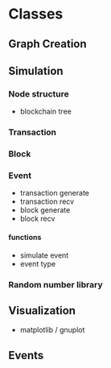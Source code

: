 # Classes

## Graph Creation

## Simulation

### Node structure

- blockchain tree

### Transaction

### Block

### Event

- transaction generate
- transaction recv
- block generate
- block recv

#### functions

- simulate event
- event type

### Random number library


## Visualization

- matplotlib / gnuplot



## Events
